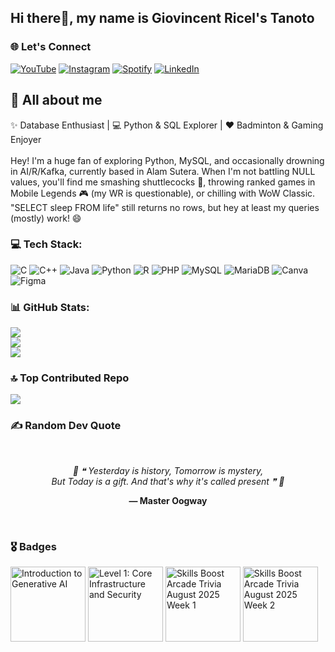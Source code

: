 ## Hi there👋, my name is Giovincent Ricel's Tanoto
### 🌐 Let's Connect
[![YouTube](https://img.shields.io/badge/YouTube-FF0000?style=for-the-badge&logo=youtube&logoColor=white)](https://youtube.com/@giovincentricelstanoto7893?si=-OlcLYO8ws8O7R98)
[![Instagram](https://img.shields.io/badge/Instagram-E4405F?style=for-the-badge&logo=instagram&logoColor=white)](https://www.instagram.com/giovincentricels?igsh=MTh0cWhhbm1tdm15OQ%3D%3D&utm_source=qr)
[![Spotify](https://img.shields.io/badge/Spotify-1ED760?style=for-the-badge&logo=spotify&logoColor=white)](https://open.spotify.com/user/mtgcr3uv7945t5bof25cuw0ks?si=41dc80830ac74ec6)
[![LinkedIn](https://img.shields.io/badge/LinkedIn-0077B5?style=for-the-badge&logo=linkedin&logoColor=white)](https://www.linkedin.com/in/giovincentricels)

## 📸 All about me
✨ Database Enthusiast | 💻 Python & SQL Explorer | ❤️ Badminton & Gaming Enjoyer<br><br>
Hey! I'm a huge fan of exploring Python, MySQL, and occasionally drowning in AI/R/Kafka, currently based in Alam Sutera. When I'm not battling NULL values, you'll find me smashing shuttlecocks 🏸, throwing ranked games in Mobile Legends 🎮 (my WR is questionable), or chilling with WoW Classic. "SELECT sleep FROM life" still returns no rows, but hey at least my queries (mostly) work! 😄

### 💻 Tech Stack:
![C](https://img.shields.io/badge/c-%2300599C.svg?style=for-the-badge&logo=c&logoColor=white) ![C++](https://img.shields.io/badge/c++-%2300599C.svg?style=for-the-badge&logo=c%2B%2B&logoColor=white) ![Java](https://img.shields.io/badge/java-%23ED8B00.svg?style=for-the-badge&logo=openjdk&logoColor=white) ![Python](https://img.shields.io/badge/python-3670A0?style=for-the-badge&logo=python&logoColor=ffdd54) ![R](https://img.shields.io/badge/r-%23276DC3.svg?style=for-the-badge&logo=r&logoColor=white) ![PHP](https://img.shields.io/badge/php-%23777BB4.svg?style=for-the-badge&logo=php&logoColor=white) ![MySQL](https://img.shields.io/badge/mysql-4479A1.svg?style=for-the-badge&logo=mysql&logoColor=white) ![MariaDB](https://img.shields.io/badge/MariaDB-003545?style=for-the-badge&logo=mariadb&logoColor=white) ![Canva](https://img.shields.io/badge/Canva-%2300C4CC.svg?style=for-the-badge&logo=Canva&logoColor=white) ![Figma](https://img.shields.io/badge/figma-%23F24E1E.svg?style=for-the-badge&logo=figma&logoColor=white)

### 📊 GitHub Stats:
![](https://github-readme-stats.vercel.app/api?username=giovincentricels&theme=dark&hide_border=false&include_all_commits=true&count_private=true)<br/>
![](https://nirzak-streak-stats.vercel.app/?user=giovincentricels&theme=dark&hide_border=false)<br/>
![](https://github-readme-stats.vercel.app/api/top-langs/?username=giovincentricels&theme=dark&hide_border=false&include_all_commits=true&count_private=false&layout=compact)

### 🔝 Top Contributed Repo
![](https://github-contributor-stats.vercel.app/api?username=giovincentricels&limit=5&theme=dark&combine_all_yearly_contributions=true)

### ✍️ Random Dev Quote
<!--  -->
<div align="center">
  <br>
  <p><i>🐢 ❝ Yesterday is history, Tomorrow is mystery, <br> But Today is a gift. And that's why it's called present ❞ 🐢</i></p>
  <p><b>— Master Oogway</b></p>
  <br>
</div>
<!--  -->

### 🎖️ Badges
<p align="left">
  <img src="https://cdn.qwiklabs.com/2H1GveAGeXpUWx%2BR2w3NFV1alNlU%2BnydHrQWGMwEWfs%3D"  alt="Introduction to Generative AI" width="120"/>
  <img src="https://cdn.qwiklabs.com/rkL0SVAyPxbi8qK2XYqldHt6RLpSgshWSGzOTUPMgek%3D"  alt="Level 1: Core Infrastructure and Security" width="120"/>
  <img src="https://cdn.qwiklabs.com/dM8ooTjT6GGPXBnqup2xSIXrJuJykFx8fn%2B%2BiQ41kVo%3D"  alt="Skills Boost Arcade Trivia August 2025 Week 1" width="120"/>
  <img src="https://cdn.qwiklabs.com/jiOBZzRbqmZOz7RELO4i%2FrDGHqAbYmmOIejs3AGxKcY%3D"  alt="Skills Boost Arcade Trivia August 2025 Week 2" width="120"/>
  
</p>



